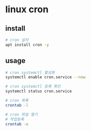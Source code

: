 # linux cron

## install

```sh
# cron 설치
apt install cron -y
```

## usage

```sh
# cron systemctl 활성화
systemctl enable cron.service --now

# cron systemctl 등록 확인
systemctl status cron.service

# cron 목록
crontab -l

# cron 파일 열기
# 작업등록
crontab -e
```

